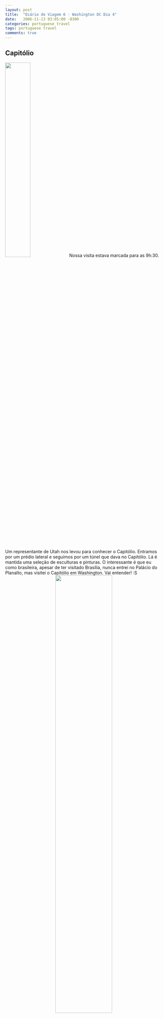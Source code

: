 ```yaml
---
layout: post
title:  "Diário de Viagem 6 - Washington DC Dia 4"
date:   2006-11-13 03:05:00 -0300
categories: portuguese travel
tags: portuguese travel
comments: true
---
```


## Capitólio
<img class="image left-image" src="/blog/images/capitol.jpg" width="40%">
Nossa visita estava marcada para as 9h:30. Um representante de Utah nos levou para conhecer o Capitólio. Entramos por um prédio lateral e seguimos por um túnel que dava no Capitólio. Lá é mantida uma seleção de esculturas e pinturas. O interessante é que eu como brasileira, apesar de ter visitado Brasília, nunca entrei no Palácio do Planalto, mas visitei o Capitólio em Washington. Vai entender! :S

<center><img class="post-image" src="/blog/images/capitol_ceiling.jpg" width="60%"></center>
<figcaption>Capitol Ceiling</figcaption>


## The Holocaust Memorial Museum

<img class="image right-image" src="/blog/images/holocaust.jpg" width="40%">
Outro lugar que me marcou muito. Impressionante você ver três andares de fotos. Achei legal que na entrada você recebe um pequeno passaporte contando a história de uma pessoa que viveu durante o holocausto. O meu conta a história de uma polonesa chamada Eva Miodecka, nascida em 27 de outubro de 1926. Graças a Deus ela sobreviveu, apesar de ter sofrido muito.

## The Court House

<center><img class="post-image" src="/blog/images/the_court_house.jpg" width="60%"></center>
<figcaption>The Court House</figcaption>

Como tínhamos tempo antes da visita à biblioteca, fomos conhecer a Court House. Não sei nem que termo usar em Português, forum? Whatever, como todos os lugares que visitei, o lugar muito bonito. Todo no mármore. Lá que tem uma das maiores escadarias em espiral que já vi.

<center><img class="post-image" src="/blog/images/spiral_staircase.jpg" width="60%"></center>
<figcaption>Spiral Staircase in the Court House</figcaption>

## Library of Congress
A maior biblioteca do mundo! Tem itens suficientes pra preencher mais de 800Km de prateleiras... Uau! Fiquei babando. Apesar da tour ter sido um saco, o lugar é espetacular. A sala de leitura principal é gigante! Cada item raro. Tem uma cópia da primeira bíblia impressa do mundo (só existem três).

<center><img class="post-image" src="/blog/images/library_of_congress.jpg" width="60%"></center>
<figcaption>The Library of Congress</figcaption>

---

#### 3 Comentários do post original

**Marcelo disse...**
Court House = Tribunal de Justiça? Tribunal? Fórum tb daria, mas acho fórum meio sem moral... Tribunal é um negócio mais "poderoso", assim como acho que é/seria a Court House.
E eu esqueci o nome do búfalo lá do Yellowstone, olhei pra um desenho de um um hoje e não veio o nome, só me lembrava de moose... Depois de algum tempo, lembrei: Bison!
E aih, tudo certinho? `1:29 AM`  

**Manu disse...**
Tribunal de Justiça! É isso mesmo, Marcelo!
Valeu demais! E o Luciano me falou que tu já está nos States de novo :P `2:58 AM`

**Wellington disse...**
Mana, que visita FANTÁSTICA! Esta biblioteca deve ser um sonho, só a vi através do virtual :-). Muito legal esta visita, Manu! E este museu do holocausto foi uma grande idéia dos americanos para que não esqueçamos esta página tão negra de nossa história. Seis milhões de mortos!:-( Legal eles terem feito livretos com histórias reais das vítimas, assim você se sente mais próximo do que foi aquele inferno.  `9:56 AM`  

